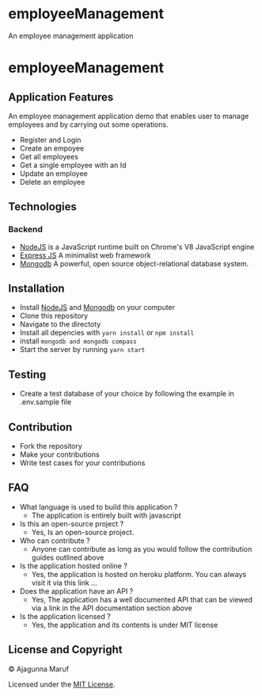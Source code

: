 # employeeManagement
An employee management application 
# employeeManagement
 
## Application Features

An employee management application demo that enables user to manage employees and by carrying out some operations.

<ul>
<li> Register and Login </li>
<li> Create an empoyee </li>
<li> Get all employees</li>
<li> Get a single employee with an Id</li>
<li> Update an employee </li>
<li> Delete an employee </li>
</ul> 

## Technologies

### Backend

- [NodeJS](http://nodejs.org/en) is a JavaScript runtime built on Chrome's V8 JavaScript engine
- [Express JS](http://express.com) A minimalist web framework 
- [Mongodb](https://www.mongodb.com/) A powerful, open source object-relational database system.

## Installation

- Install [NodeJS](http://nodejs.org/en) and [Mongodb](https://www.mongodb.com/) on your computer
- Clone this repository
- Navigate to the directoty
- Install all depencies with ```yarn install```  or  ```npm install```
-  install ```mongodb and mongodb compass```
- Start the server by running ```yarn start```

## Testing

- Create a test database of your choice by following the example in .env.sample file

## Contribution

- Fork the repository
- Make your contributions
- Write test cases for your contributions


## FAQ

* What language is used to build this application ?
  - The application  is entirely built with javascript
* Is this an open-source project ?
  - Yes, Is an open-source project.
* Who can contribute ?
  - Anyone can contribute as long as you would follow the contribution guides outlined above
* Is the application hosted online ?
  - Yes, the application is hosted on heroku platform. You can always visit it via this link ...
* Does the application have an API ?
  - Yes, The application has a well documented API that can be viewed via a link in the API documentation section above
* Is the application licensed ?
  - Yes, the application and its contents is under MIT license
 
## License and Copyright

&copy; Ajagunna Maruf

Licensed under the [MIT License](LICENSE).
